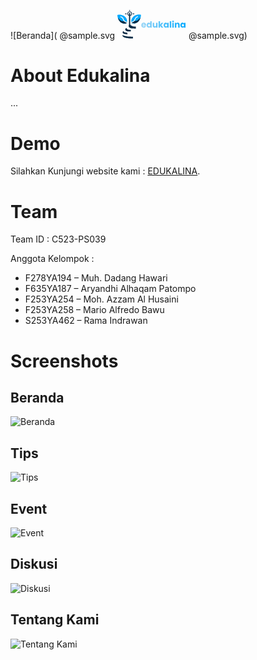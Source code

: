 ![Beranda](
@sample.svg
<svg width="110" viewBox="0 0 215 89" fill="none" xmlns="http://www.w3.org/2000/svg">
                        <path
                            d="M89.876 47.224C89.876 47.656 89.849 48.106 89.795 48.574H79.346C79.418 49.51 79.715 50.23 80.237 50.734C80.777 51.22 81.434 51.463 82.208 51.463C83.36 51.463 84.161 50.977 84.611 50.005H89.525C89.273 50.995 88.814 51.886 88.148 52.678C87.5 53.47 86.681 54.091 85.691 54.541C84.701 54.991 83.594 55.216 82.37 55.216C80.894 55.216 79.58 54.901 78.428 54.271C77.276 53.641 76.376 52.741 75.728 51.571C75.08 50.401 74.756 49.033 74.756 47.467C74.756 45.901 75.071 44.533 75.701 43.363C76.349 42.193 77.249 41.293 78.401 40.663C79.553 40.033 80.876 39.718 82.37 39.718C83.828 39.718 85.124 40.024 86.258 40.636C87.392 41.248 88.274 42.121 88.904 43.255C89.552 44.389 89.876 45.712 89.876 47.224ZM85.151 46.009C85.151 45.217 84.881 44.587 84.341 44.119C83.801 43.651 83.126 43.417 82.316 43.417C81.542 43.417 80.885 43.642 80.345 44.092C79.823 44.542 79.499 45.181 79.373 46.009H85.151ZM91.3937 47.44C91.3937 45.892 91.6817 44.533 92.2577 43.363C92.8517 42.193 93.6527 41.293 94.6607 40.663C95.6687 40.033 96.7937 39.718 98.0357 39.718C99.0257 39.718 99.9257 39.925 100.736 40.339C101.564 40.753 102.212 41.311 102.68 42.013V35.02H107.297V55H102.68V52.84C102.248 53.56 101.627 54.136 100.817 54.568C100.025 55 99.0977 55.216 98.0357 55.216C96.7937 55.216 95.6687 54.901 94.6607 54.271C93.6527 53.623 92.8517 52.714 92.2577 51.544C91.6817 50.356 91.3937 48.988 91.3937 47.44ZM102.68 47.467C102.68 46.315 102.356 45.406 101.708 44.74C101.078 44.074 100.304 43.741 99.3857 43.741C98.4677 43.741 97.6847 44.074 97.0367 44.74C96.4067 45.388 96.0917 46.288 96.0917 47.44C96.0917 48.592 96.4067 49.51 97.0367 50.194C97.6847 50.86 98.4677 51.193 99.3857 51.193C100.304 51.193 101.078 50.86 101.708 50.194C102.356 49.528 102.68 48.619 102.68 47.467ZM125.514 39.934V55H120.897V52.948C120.429 53.614 119.79 54.154 118.98 54.568C118.188 54.964 117.306 55.162 116.334 55.162C115.182 55.162 114.165 54.91 113.283 54.406C112.401 53.884 111.717 53.137 111.231 52.165C110.745 51.193 110.502 50.05 110.502 48.736V39.934H115.092V48.115C115.092 49.123 115.353 49.906 115.875 50.464C116.397 51.022 117.099 51.301 117.981 51.301C118.881 51.301 119.592 51.022 120.114 50.464C120.636 49.906 120.897 49.123 120.897 48.115V39.934H125.514ZM138.037 55L133.447 48.682V55H128.83V35.02H133.447V46.063L138.01 39.934H143.707L137.443 47.494L143.761 55H138.037ZM144.603 47.44C144.603 45.892 144.891 44.533 145.467 43.363C146.061 42.193 146.862 41.293 147.87 40.663C148.878 40.033 150.003 39.718 151.245 39.718C152.307 39.718 153.234 39.934 154.026 40.366C154.836 40.798 155.457 41.365 155.889 42.067V39.934H160.506V55H155.889V52.867C155.439 53.569 154.809 54.136 153.999 54.568C153.207 55 152.28 55.216 151.218 55.216C149.994 55.216 148.878 54.901 147.87 54.271C146.862 53.623 146.061 52.714 145.467 51.544C144.891 50.356 144.603 48.988 144.603 47.44ZM155.889 47.467C155.889 46.315 155.565 45.406 154.917 44.74C154.287 44.074 153.513 43.741 152.595 43.741C151.677 43.741 150.894 44.074 150.246 44.74C149.616 45.388 149.301 46.288 149.301 47.44C149.301 48.592 149.616 49.51 150.246 50.194C150.894 50.86 151.677 51.193 152.595 51.193C153.513 51.193 154.287 50.86 154.917 50.194C155.565 49.528 155.889 48.619 155.889 47.467ZM168.463 35.02V55H163.846V35.02H168.463ZM174.131 38.368C173.321 38.368 172.655 38.134 172.133 37.666C171.629 37.18 171.377 36.586 171.377 35.884C171.377 35.164 171.629 34.57 172.133 34.102C172.655 33.616 173.321 33.373 174.131 33.373C174.923 33.373 175.571 33.616 176.075 34.102C176.597 34.57 176.858 35.164 176.858 35.884C176.858 36.586 176.597 37.18 176.075 37.666C175.571 38.134 174.923 38.368 174.131 38.368ZM176.426 39.934V55H171.809V39.934H176.426ZM188.952 39.772C190.716 39.772 192.12 40.348 193.164 41.5C194.226 42.634 194.757 44.2 194.757 46.198V55H190.167V46.819C190.167 45.811 189.906 45.028 189.384 44.47C188.862 43.912 188.16 43.633 187.278 43.633C186.396 43.633 185.694 43.912 185.172 44.47C184.65 45.028 184.389 45.811 184.389 46.819V55H179.772V39.934H184.389V41.932C184.857 41.266 185.487 40.744 186.279 40.366C187.071 39.97 187.962 39.772 188.952 39.772ZM197.047 47.44C197.047 45.892 197.335 44.533 197.911 43.363C198.505 42.193 199.306 41.293 200.314 40.663C201.322 40.033 202.447 39.718 203.689 39.718C204.751 39.718 205.678 39.934 206.47 40.366C207.28 40.798 207.901 41.365 208.333 42.067V39.934H212.95V55H208.333V52.867C207.883 53.569 207.253 54.136 206.443 54.568C205.651 55 204.724 55.216 203.662 55.216C202.438 55.216 201.322 54.901 200.314 54.271C199.306 53.623 198.505 52.714 197.911 51.544C197.335 50.356 197.047 48.988 197.047 47.44ZM208.333 47.467C208.333 46.315 208.009 45.406 207.361 44.74C206.731 44.074 205.957 43.741 205.039 43.741C204.121 43.741 203.338 44.074 202.69 44.74C202.06 45.388 201.745 46.288 201.745 47.44C201.745 48.592 202.06 49.51 202.69 50.194C203.338 50.86 204.121 51.193 205.039 51.193C205.957 51.193 206.731 50.86 207.361 50.194C208.009 49.528 208.333 48.619 208.333 47.467Z"
                            fill="url(#paint0_linear_327_1098)" />
                        <path
                            d="M19.0632 17.6647C19.1989 17.7335 19.3346 17.8022 19.4744 17.873C21.3645 18.848 22.9203 20.168 24.4348 21.6426C24.6293 21.8309 24.8273 22.0156 25.0259 22.1996C26.4758 23.5699 27.5095 25.294 28.4426 27.0417C28.4883 27.1269 28.534 27.2121 28.5811 27.2999C30.2842 30.5742 30.4779 33.9206 30.4025 37.5383C27.2962 36.5981 24.2319 35.5276 22.143 32.9198C22.0712 32.8337 21.9993 32.7477 21.9253 32.659C20.9621 31.454 20.4505 30.1213 19.9906 28.6687C18.9276 25.3413 16.7817 22.8524 13.7435 21.1636C13.6397 21.1048 13.5359 21.046 13.429 20.9854C12.2865 20.3741 10.988 19.9626 9.68371 20.1839C9.37451 20.4004 9.28097 20.5271 9.19811 20.8957C9.19064 21.4431 9.20885 21.774 9.49997 22.2482C10.0189 22.6786 10.6906 22.8624 11.3155 23.0896C12.5782 23.5571 13.5738 24.1943 14.5834 25.0823C14.7005 25.1812 14.8177 25.28 14.9383 25.3819C16.4481 26.7536 17.1824 28.5574 17.7808 30.466C18.3452 32.2461 19.293 34.3483 20.7819 35.5434C20.9077 35.6475 20.6523 35.7612 20.7819 35.8685C20.7819 35.9608 20.9808 36.0268 21.163 36.1387C21.2376 36.1717 21.3121 36.2047 21.3889 36.2388C21.7329 36.4239 22.0359 36.6426 22.3478 36.8769C24.3158 38.3468 26.3682 39.2407 28.7076 39.9628C29.0464 40.0715 29.3754 40.1975 29.7026 40.3374C27.196 42.4905 23.5649 42.4693 20.4631 42.2967C19.6074 42.2199 18.7793 42.0717 17.9432 41.8768C17.7998 41.8449 17.6563 41.813 17.5085 41.7801C15.0243 41.1671 12.5117 39.8349 10.5237 38.238C10.3916 38.1357 10.2595 38.0334 10.1234 37.9281C9.4282 37.3786 8.80193 36.8226 8.23676 36.1398C7.99109 35.8435 7.73167 35.5639 7.47009 35.2815C3.34074 30.6273 -0.175299 22.4487 0.00676959 16.169C0.00929601 16.053 0.0118224 15.937 0.0144254 15.8174C0.0176737 15.7343 0.0209219 15.6511 0.0242686 15.5654C6.35119 13.733 13.2762 14.5331 19.0632 17.6647Z"
                            fill="#00A9FF" />
                        <path
                            d="M16.0277 78.3359C16.3368 78.4877 16.6378 78.6481 16.9363 78.8196C22.211 81.777 29.1813 82.6144 35.1671 83.0012C35.5717 83.0274 35.9763 83.0538 36.3808 83.0815C39.0191 83.2607 41.6502 83.3351 44.2942 83.3596C44.8832 83.3653 45.4722 83.3725 46.0612 83.3794C46.9412 83.3895 47.8212 83.3979 48.7012 83.4066C48.7012 85.2356 48.7012 87.0646 48.7012 88.949C46.7531 88.9585 46.7531 88.9585 45.897 88.9606C45.3218 88.9619 44.7466 88.9635 44.1715 88.9668C41.0409 88.9842 37.9368 88.8961 34.8268 88.4995C34.7479 88.4896 34.6691 88.4798 34.5879 88.4697C29.1967 87.7952 20.4022 86.6669 16.7355 82.1095C16.3287 81.4047 16.01 80.6785 16.0162 79.856C16.0166 79.7671 16.017 79.6782 16.0174 79.5866C16.0183 79.4949 16.0193 79.4032 16.0203 79.3088C16.0209 79.2153 16.0214 79.1218 16.022 79.0255C16.0233 78.7957 16.0255 78.5658 16.0277 78.3359Z"
                            fill="#072943" />
                        <path
                            d="M28.7122 56.2031C28.731 56.3108 28.7499 56.4185 28.7693 56.5295C29.0685 58.091 29.5421 59.0605 30.852 60.0061C32.0432 60.7537 33.2835 61.1626 34.656 61.4323C34.7823 61.4595 34.9085 61.4867 35.0386 61.5148C36.486 61.8112 37.9399 61.9306 39.411 62.0488C39.6658 62.07 39.9206 62.0912 40.1754 62.1126C40.7923 62.1643 41.4093 62.2142 42.0263 62.2642C42.0263 63.8721 42.0263 65.4801 42.0263 67.1368C29.6711 67.2528 29.6711 67.2528 25.6957 63.5938C24.9912 62.8533 24.5137 61.8959 24.5343 60.8659C24.6179 59.5742 25.1696 58.6248 26.0969 57.7332C26.7024 57.207 27.8581 56.2031 28.7122 56.2031Z"
                            fill="#072943" />
                        <path
                            d="M1.7793 23.4854C2.11949 23.9082 2.26483 24.238 2.51002 24.7212C3.01216 25.6659 3.62578 26.4456 4.32772 27.2471C4.88161 27.8804 5.03724 28.089 5.06318 28.1149C5.14235 28.194 5.14235 28.194 5.28104 28.2985C5.35565 28.3547 5.28104 28.2985 5.45904 28.4315C5.45904 28.4315 5.53822 28.5106 5.68046 28.6978C5.99804 28.9966 6.29566 29.3098 6.59478 29.6269C7.79198 30.8655 9.18117 31.8632 10.6067 32.8241C10.7553 32.927 10.7553 32.927 10.9068 33.0321C13.4708 34.7437 16.2994 33.9342 19.5518 35.0011C20.5875 35.0996 21.1352 36.1092 22.2437 36.7424C23.9063 38.0088 25.6255 38.9521 27.6274 39.5919C29.4484 40.1738 29.8442 40.2474 29.6859 40.3834C27.302 42.4312 22.8767 42.705 19.9267 42.5409C19.1129 42.4678 18.3253 42.3269 17.5301 42.1416C17.3937 42.1112 17.2572 42.0808 17.1167 42.0495C14.7541 41.4665 12.3643 40.1995 10.4736 38.6808C10.348 38.5835 10.2223 38.4862 10.0929 38.386C9.43172 37.8635 8.83609 37.3347 8.29858 36.6852C8.06493 36.4034 7.81821 36.1375 7.56942 35.8689C4.86657 32.8225 1.7793 27.6438 1.7793 23.4854Z"
                            fill="#072A44" />
                        <path
                            d="M19.4961 66.168C19.5009 66.3187 19.5057 66.4693 19.5106 66.6246C19.6105 67.4533 20.0041 67.9842 20.6189 68.5326C23.5257 70.8121 27.8025 71.0943 31.3278 71.2705C31.3278 72.8778 31.3278 74.4851 31.3278 76.1411C27.8528 76.0389 24.1438 75.7197 20.8881 74.4016C20.7758 74.3568 20.7758 74.3568 20.6612 74.3112C19.0078 73.6422 17.4143 72.8217 16.5962 71.1545C16.3328 70.3237 16.3467 69.355 16.7194 68.567C17.248 67.656 18.357 66.168 19.4961 66.168Z"
                            fill="#072943" />
                        <path
                            d="M54.7889 17.2966C54.6532 17.3653 54.5175 17.434 54.3777 17.5049C52.4875 18.4799 50.9318 19.7998 49.4172 21.2744C49.2227 21.4627 49.0248 21.6475 48.8261 21.8314C47.3763 23.2018 46.3426 24.9259 45.4094 26.6735C45.3637 26.7587 45.318 26.844 45.271 26.9318C43.5678 30.2061 43.3741 33.5525 43.4495 37.1701C46.5558 36.23 49.6202 35.1595 51.7091 32.5516C51.7809 32.4655 51.8527 32.3795 51.9267 32.2908C52.89 31.0858 53.4016 29.7531 53.8614 28.3005C54.9245 24.9732 57.0704 22.4842 60.1086 20.7954C60.2123 20.7366 60.3161 20.6778 60.423 20.6172C61.5655 20.0059 62.864 19.5944 64.1683 19.8158C64.4775 20.0322 64.5711 20.1589 64.6539 20.5275C64.6614 21.0749 64.6432 21.4058 64.3521 21.8801C63.8332 22.3104 63.1614 22.4942 62.5366 22.7214C61.2739 23.1889 60.2782 23.8261 59.2686 24.7142C59.1515 24.813 59.0344 24.9119 58.9137 25.0137C57.404 26.3854 56.6696 28.1892 56.0713 30.0979C55.5068 31.8779 54.559 33.9801 53.0702 35.1752C52.9444 35.2793 53.1997 35.393 53.0702 35.5003C53.0702 35.5927 52.8713 35.6586 52.689 35.7706C52.6145 35.8036 52.5399 35.8366 52.4632 35.8706C52.1192 36.0558 51.8162 36.2744 51.5042 36.5087C49.5362 37.9787 47.4838 38.8725 45.1445 39.5946C44.8056 39.7033 44.4767 39.8293 44.1495 39.9692C46.656 42.1224 50.2872 42.1011 53.389 41.9285C54.2446 41.8517 55.0728 41.7035 55.9088 41.5087C56.0523 41.4768 56.1957 41.4448 56.3436 41.4119C58.8277 40.7989 61.3404 39.4667 63.3284 37.8699C63.4605 37.7676 63.5926 37.6653 63.7287 37.5599C64.4239 37.0105 65.0501 36.4545 65.6153 35.7716C65.861 35.4753 66.1204 35.1957 66.382 34.9133C70.5113 30.2591 74.0274 22.0805 73.8453 15.8008C73.8428 15.6848 73.8402 15.5688 73.8376 15.4493C73.8344 15.3661 73.8311 15.2829 73.8278 15.1973C67.5009 13.3648 60.5759 14.165 54.7889 17.2966Z"
                            fill="#00A9FF" />
                        <path
                            d="M72.0806 22.7695C71.7404 23.1924 71.595 23.5221 71.3498 24.0054C70.8477 24.9501 70.2341 25.7297 69.5321 26.5313C68.9783 27.1645 68.8226 27.3731 68.7967 27.3991C68.7175 27.4782 68.7175 27.4782 68.5788 27.5826C68.5042 27.6388 68.5788 27.5826 68.4008 27.7157C68.4008 27.7157 68.3216 27.7948 68.1794 27.982C67.8618 28.2808 67.5642 28.5939 67.2651 28.9111C66.0679 30.1496 64.6787 31.1474 63.2531 32.1083C63.1046 32.2112 63.1046 32.2112 62.953 32.3163C60.3891 34.0279 57.5604 33.2184 54.3081 34.2853C53.2723 34.3838 52.7246 35.3934 51.6162 36.0266C49.9536 37.293 48.2343 38.2363 46.2325 38.876C44.4115 39.458 44.0156 39.5315 44.174 39.6676C46.5579 41.7154 50.9832 41.9892 53.9332 41.8251C54.747 41.752 55.5346 41.611 56.3297 41.4258C56.4662 41.3954 56.6026 41.365 56.7432 41.3337C59.1058 40.7507 61.4955 39.4837 63.3863 37.965C63.5119 37.8677 63.6375 37.7704 63.767 37.6702C64.4281 37.1476 65.0238 36.6188 65.5613 35.9694C65.7949 35.6876 66.0417 35.4216 66.2904 35.1531C68.9933 32.1067 72.0806 26.928 72.0806 22.7695Z"
                            fill="#072A44" />
                        <path
                            d="M42.6382 5.45679C44.3585 6.73958 45.3853 8.39262 45.7522 10.4973C45.9373 12.7173 45.2735 14.6913 43.8615 16.3994C43.0143 17.2995 42.0417 17.8217 40.8848 18.2311C40.7403 18.2826 40.5958 18.334 40.447 18.387C40.3382 18.4252 40.2294 18.4634 40.1172 18.5027C40.1034 21.8134 40.0929 25.1241 40.0865 28.4348C40.0835 29.9721 40.0793 31.5095 40.0725 33.0468C40.0666 34.3874 40.0628 35.728 40.0614 37.0686C40.0607 37.7778 40.0589 38.4871 40.0545 39.1963C40.0505 39.8652 40.0493 40.534 40.0502 41.203C40.05 41.4472 40.0488 41.6914 40.0465 41.9356C40.0252 44.3228 40.4815 46.225 42.1284 48.0136C46.1514 51.8238 52.6105 51.6926 57.7636 51.8588C57.7636 53.8646 57.7636 55.8704 57.7636 57.937C56.873 57.9404 55.9824 57.9434 55.0918 57.9451C54.7904 57.9459 54.4891 57.9469 54.1877 57.9482C52.5686 57.955 50.9527 57.9445 49.3349 57.8733C49.1415 57.865 49.1415 57.865 48.9442 57.8565C44.6371 57.645 39.6352 56.7427 36.5224 53.5173C35.4161 52.1409 35.2061 50.6007 35.372 48.8938C35.5347 48.2308 35.7537 47.5968 36.1208 47.0175C36.3207 46.5246 36.3044 46.0475 36.303 45.5238C36.3039 45.4076 36.3047 45.2915 36.3056 45.1719C36.3082 44.7824 36.3086 44.3929 36.309 44.0035C36.3104 43.7244 36.3119 43.4454 36.3135 43.1663C36.3176 42.4083 36.3198 41.6502 36.3218 40.8922C36.3241 40.1002 36.328 39.3082 36.3318 38.5161C36.3388 37.0161 36.3442 35.5161 36.3491 34.0161C36.3548 32.3085 36.3621 30.6008 36.3696 28.8932C36.3849 25.3803 36.3982 21.8674 36.41 18.3545C36.2473 18.3105 36.0847 18.2666 35.917 18.2213C34.4275 17.7749 33.1031 16.475 32.3274 15.1497C32.1432 14.7888 31.9723 14.4279 31.8131 14.0552C31.7607 13.9368 31.7083 13.8183 31.6544 13.6962C31.0352 11.9796 31.2771 10.0725 31.9614 8.42178C32.8133 6.64528 34.1682 5.37468 36.0138 4.67733C38.2986 3.95785 40.5929 4.1482 42.6382 5.45679Z"
                            fill="#082A45" />
                        <ellipse cx="38.4499" cy="11.3923" rx="4.98412" ry="4.98412" fill="white" />
                        <path
                            d="M36.3105 11.2168C36.3105 10.1354 37.1872 9.25879 38.2686 9.25879C39.35 9.25879 40.2266 10.1354 40.2266 11.2168V11.3948V13.5309V15.8449C40.2266 16.9263 39.35 17.803 38.2686 17.803C37.1872 17.803 36.3105 16.9263 36.3105 15.8449V11.2168Z"
                            fill="#082A45" />
                        <path
                            d="M48.9482 13.1719C48.26 13.1719 47.7021 12.614 47.7021 11.9258C47.7021 11.2377 48.26 10.6798 48.9482 10.6798H49.0615H50.4208H51.8933C52.5815 10.6798 53.1394 11.2377 53.1394 11.9258C53.1394 12.614 52.5815 13.1719 51.8933 13.1719H48.9482Z"
                            fill="#082A45" />
                        <path
                            d="M38.4475 2.84766C37.661 2.84766 37.0234 2.21009 37.0234 1.42362V0.711606C37.0234 0.318369 37.3422 -0.000411272 37.7355 -0.000411272H38.4475C39.2339 -0.000411272 39.8715 0.63715 39.8715 1.42362C39.8715 2.21009 39.2339 2.84766 38.4475 2.84766Z"
                            fill="#082A45" />
                        <path
                            d="M27.9468 13.1709C28.635 13.1709 29.1929 12.613 29.1929 11.9249C29.1929 11.2367 28.635 10.6788 27.9468 10.6788H27.8336H26.4743H25.0017C24.3135 10.6788 23.7557 11.2367 23.7557 11.9249C23.7557 12.613 24.3135 13.1709 25.0017 13.1709H27.9468Z"
                            fill="#082A45" />
                        <defs>
                            <linearGradient id="paint0_linear_327_1098" x1="77" y1="47.5" x2="215" y2="46"
                                gradientUnits="userSpaceOnUse">
                                <stop stop-color="#97D5F6" />
                                <stop offset="1" stop-color="#00A9FF" />
                            </linearGradient>
                        </defs>
                    </svg> @sample.svg) 
# About Edukalina
...

# Demo

Silahkan Kunjungi website kami : [EDUKALINA](https://edukalina.netlify.app// "Edukalina").

# Team

Team ID : C523-PS039

Anggota Kelompok :

- F278YA194 – Muh. Dadang Hawari
- F635YA187 – Aryandhi Alhaqam Patompo
- F253YA254 – Moh. Azzam Al Husaini
- F253YA258 – Mario Alfredo Bawu
- S253YA462 – Rama Indrawan

# Screenshots

## Beranda

![Beranda](src/public/)

## Tips

![Tips](src/public/)

## Event

![Event](src/public/)

## Diskusi

![Diskusi](src/public/)

## Tentang Kami

![Tentang Kami](src/public/)
